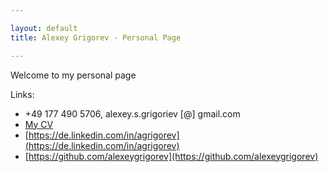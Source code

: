 ```yaml
---

layout: default
title: Alexey Grigorev - Personal Page

---
```



Welcome to my personal page

Links:

- +49 177 490 5706, alexey.s.grigoriev [@] gmail.com
- [My CV](/cv)
- [https://de.linkedin.com/in/agrigorev](https://de.linkedin.com/in/agrigorev)
- [https://github.com/alexeygrigorev](https://github.com/alexeygrigorev)
